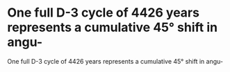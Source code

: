 # One full D-3 cycle of 4426 years represents a cumulative 45° shift in angu-

One full D-3 cycle of 4426 years represents a cumulative 45° shift in angu-